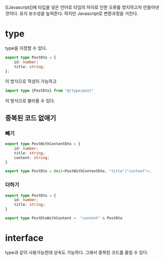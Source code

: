 [[Javascript]]에 타입을 넣은 언어로 타임의 차이로 인한 오류를 방지하고자 만들어낸 것이다.
유지 보수성을 높여준다.
하지만 Javascript로 변환과정을 거친다.

# type

type을 지정할 수 있다.
```typescript
export type PostDto = {
	id: number;
	title: string;
};
```
이 방식으로 작성이 가능하고

```typescript
import type {PostDto} from "@/type/post"
```
이 방식으로 불러올 수 있다.

## 중복된 코드 없애기

### 뺴기
```typescript
export type PostWithContentDto = {
	id: number;
	title: string;
	content: string;
}

export type PostDto = Omit<PostWithContentDto, "title"|"content">;
```

### 더하기
```typescript
export type PostDto = {
	id: number;
	title: string;
}

export type PostDtoWithContent =  "content" & PostDto
```

# interface
type과 같이 사용가능한데 상속도 가능하다.
그래서 중복된 코드를 줄일 수 있다.

